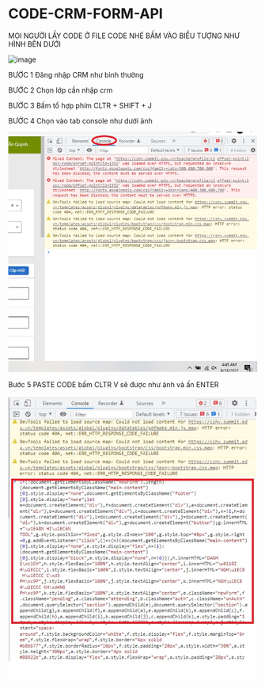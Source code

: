 # CODE-CRM-FORM-API

MỌI NGƯỜI LẤY CODE Ở FILE CODE NHÉ BẤM VÀO BIỂU TƯỢNG NHƯ HÌNH BÊN DƯỚI 

![image](https://github.com/dhng1002/CODE-CRM-FORM-API/blob/main/C%C3%A1ch%20copy%20code.jpg?raw=true)

BƯỚC 1 Đăng nhập CRM như bình thường

BƯỚC 2 Chọn lớp cần nhập crm 

BƯỚC 3 Bấm tổ hợp phím CLTR + SHIFT + J

BƯỚC 4 Chọn vào tab console như dưới ảnh

![image](https://github.com/dhng1002/CODE-CRM-FORM-API/blob/main/B4.jpg?raw=true)

Bước 5 PASTE CODE bấm CLTR V sẽ được như ảnh và ấn ENTER

![image](https://github.com/dhng1002/CODE-CRM-FORM-API/blob/main/B5.jpg?raw=true)

